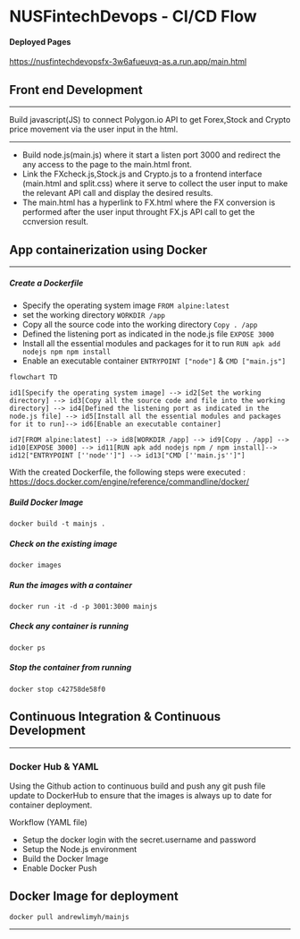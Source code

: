 # NUSFintechDevops - CI/CD Flow

#### Deployed Pages
https://nusfintechdevopsfx-3w6afueuvq-as.a.run.app/main.html

## Front end Development
***
Build javascript(JS) to connect Polygon.io API to get Forex,Stock and Crypto price movement via the user input in the html.
___
- Build node.js(main.js) where it start a listen port 3000 and redirect the any access to the page to the main.html front.
- Link the FXcheck.js,Stock.js and Crypto.js to a frontend interface (main.html and split.css) where it serve to collect the user input to make the relevant API call and display the desired results.
- The main.html has a hyperlink to FX.html where the FX conversion is performed after the user input throught FX.js API call to get the ccnversion result.

## App containerization using Docker
***
##### Create a Dockerfile

- Specify the operating system image                            `FROM alpine:latest`
- set the working directory                                     `WORKDIR /app`
- Copy all the source code into the working directory           `Copy . /app`
- Defined the listening port as indicated in the node.js file   `EXPOSE 3000`
- Install all the essential modules and packages for it to run  `RUN apk add nodejs npm npm install`
- Enable an executable container                                `ENTRYPOINT ["node"]` & `CMD ["main.js"]`


```mermaid
flowchart TD 

id1[Specify the operating system image] --> id2[Set the working directory] --> id3[Copy all the source code and file into the working directory] --> id4[Defined the listening port as indicated in the node.js file] --> id5[Install all the essential modules and packages for it to run]--> id6[Enable an executable container]

id7[FROM alpine:latest] --> id8[WORKDIR /app] --> id9[Copy . /app] --> id10[EXPOSE 3000] --> id11[RUN apk add nodejs npm / npm install]--> id12["ENTRYPOINT [''node'']"] --> id13["CMD [''main.js'']"]
```



With the created Dockerfile, the following steps were executed :
https://docs.docker.com/engine/reference/commandline/docker/

##### Build Docker Image 
```docker build -t mainjs . ```

##### Check on the existing image
```docker images ```

##### Run the images with a container
```docker run -it -d -p 3001:3000 mainjs ```

##### Check any container is running
```docker ps ```

##### Stop the container from running
 ```docker stop c42758de58f0 ```
 
## Continuous Integration & Continuous Development 
***
### Docker Hub & YAML
Using the Github action to continuous build and push any git push file update to DockerHub to ensure that the images is always up to date for container deployment.

Workflow (YAML file)
- Setup the docker login with the secret.username and password
- Setup the Node.js environment
- Build the Docker Image
- Enable Docker Push

 Docker Image for deployment 
 ---
 ```docker pull andrewlimyh/mainjs```

 
***













